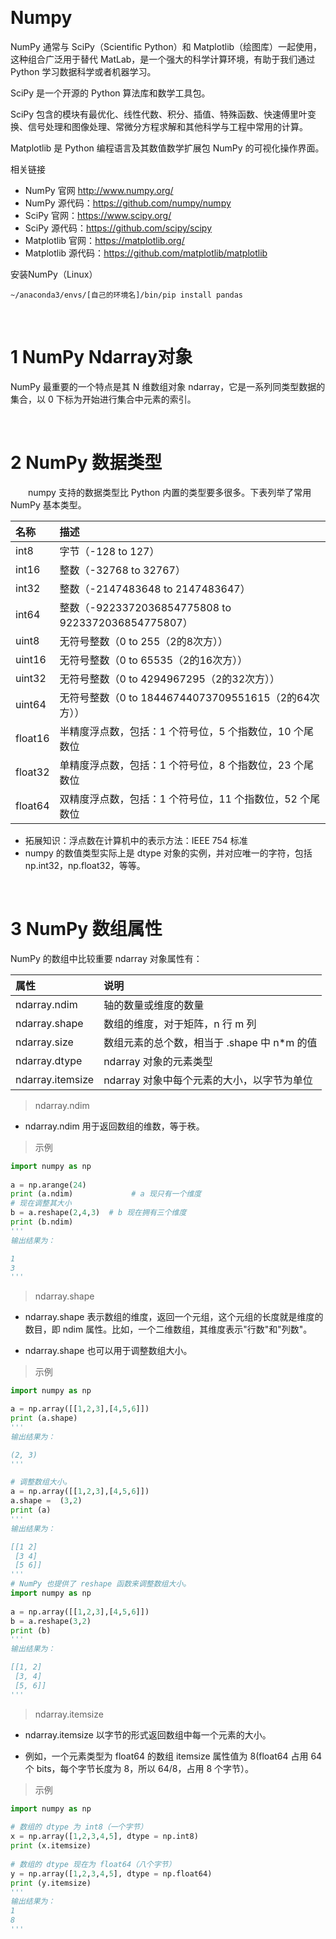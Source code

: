&emsp;
# Numpy

NumPy 通常与 SciPy（Scientific Python）和 Matplotlib（绘图库）一起使用， 这种组合广泛用于替代 MatLab，是一个强大的科学计算环境，有助于我们通过 Python 学习数据科学或者机器学习。

SciPy 是一个开源的 Python 算法库和数学工具包。

SciPy 包含的模块有最优化、线性代数、积分、插值、特殊函数、快速傅里叶变换、信号处理和图像处理、常微分方程求解和其他科学与工程中常用的计算。

Matplotlib 是 Python 编程语言及其数值数学扩展包 NumPy 的可视化操作界面。

相关链接
- NumPy 官网 http://www.numpy.org/
- NumPy 源代码：https://github.com/numpy/numpy
- SciPy 官网：https://www.scipy.org/
- SciPy 源代码：https://github.com/scipy/scipy
- Matplotlib 官网：https://matplotlib.org/
- Matplotlib 源代码：https://github.com/matplotlib/matplotlib

安装NumPy（Linux）
```
~/anaconda3/envs/[自己的环境名]/bin/pip install pandas
```

&emsp;
# 1 NumPy Ndarray对象
NumPy 最重要的一个特点是其 N 维数组对象 ndarray，它是一系列同类型数据的集合，以 0 下标为开始进行集合中元素的索引。


&emsp;
# 2 NumPy 数据类型
&emsp;&emsp;numpy 支持的数据类型比 Python 内置的类型要多很多。下表列举了常用 NumPy 基本类型。

名称|	描述|
:--|:--
int8	|字节（-128 to 127）
int16	|整数（-32768 to 32767）
int32	|整数（-2147483648 to 2147483647）
int64	|整数（-9223372036854775808 to 9223372036854775807）
uint8	|无符号整数（0 to 255（2的8次方））
uint16	|无符号整数（0 to 65535（2的16次方））
uint32	|无符号整数（0 to 4294967295（2的32次方））
uint64	|无符号整数（0 to 18446744073709551615（2的64次方））
float16	|半精度浮点数，包括：1 个符号位，5 个指数位，10 个尾数位
float32	|单精度浮点数，包括：1 个符号位，8 个指数位，23 个尾数位
float64	|双精度浮点数，包括：1 个符号位，11 个指数位，52 个尾数位

- 拓展知识：浮点数在计算机中的表示方法：IEEE 754 标准
- numpy 的数值类型实际上是 dtype 对象的实例，并对应唯一的字符，包括 np.int32，np.float32，等等。

&emsp;
# 3 NumPy 数组属性

NumPy 的数组中比较重要 ndarray 对象属性有：

属性	|说明
:--|:--
ndarray.ndim	|轴的数量或维度的数量
ndarray.shape	|数组的维度，对于矩阵，n 行 m 列
ndarray.size	|数组元素的总个数，相当于 .shape 中 n*m 的值
ndarray.dtype	|ndarray 对象的元素类型
ndarray.itemsize	|ndarray 对象中每个元素的大小，以字节为单位

>ndarray.ndim
- ndarray.ndim 用于返回数组的维数，等于秩。

>示例
```python
import numpy as np 
 
a = np.arange(24)  
print (a.ndim)             # a 现只有一个维度
# 现在调整其大小
b = a.reshape(2,4,3)  # b 现在拥有三个维度
print (b.ndim)
'''
输出结果为：

1
3
'''
```

>ndarray.shape
- ndarray.shape 表示数组的维度，返回一个元组，这个元组的长度就是维度的数目，即 ndim 属性。比如，一个二维数组，其维度表示"行数"和"列数"。

- ndarray.shape 也可以用于调整数组大小。

>示例
```python
import numpy as np  

a = np.array([[1,2,3],[4,5,6]])  
print (a.shape)
'''
输出结果为：

(2, 3)
'''

# 调整数组大小。
a = np.array([[1,2,3],[4,5,6]]) 
a.shape =  (3,2)  
print (a)
'''
输出结果为：

[[1 2]
 [3 4]
 [5 6]]
'''
# NumPy 也提供了 reshape 函数来调整数组大小。
import numpy as np 
 
a = np.array([[1,2,3],[4,5,6]]) 
b = a.reshape(3,2)  
print (b)
'''
输出结果为：

[[1, 2] 
 [3, 4] 
 [5, 6]]
'''
```

>ndarray.itemsize
- ndarray.itemsize 以字节的形式返回数组中每一个元素的大小。

- 例如，一个元素类型为 float64 的数组 itemsize 属性值为 8(float64 占用 64 个 bits，每个字节长度为 8，所以 64/8，占用 8 个字节）。

>示例
```python
import numpy as np 
 
# 数组的 dtype 为 int8（一个字节）  
x = np.array([1,2,3,4,5], dtype = np.int8)  
print (x.itemsize)
 
# 数组的 dtype 现在为 float64（八个字节） 
y = np.array([1,2,3,4,5], dtype = np.float64)  
print (y.itemsize)
'''
输出结果为：
1
8
'''
```
